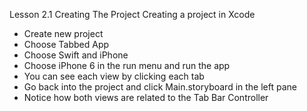 Lesson 2.1
Creating The Project
Creating a project in Xcode

* Create new project
* Choose Tabbed App
* Choose Swift and iPhone
* Choose iPhone 6 in the run menu and run the app
* You can see each view by clicking each tab
* Go back into the project and click Main.storyboard in the left pane
* Notice how both views are related to the Tab Bar Controller